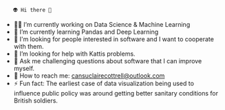        👽 Hi there 👋

- 👩‍💻 I’m currently working on Data Science & Machine Learning
- 🧠 I’m currently learning Pandas and Deep Learning
- 👻 I'm looking for people interested in software and I want to cooperate with them.
- 💩 I’m looking for help with Kattis problems.
- 👀 Ask me challenging questions about software that I can improve myself.
- 👾 How to reach me: cansuclairecottrell@outlook.com
- ⚡ Fun fact: The earliest case of data visualization being used to influence public policy was around getting better sanitary conditions for British soldiers.


